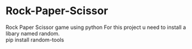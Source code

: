 # Rock-Paper-Scissor
Rock Paper Scissor game using python
For this project u need to install a libary named random.<br>
pip install random-tools
